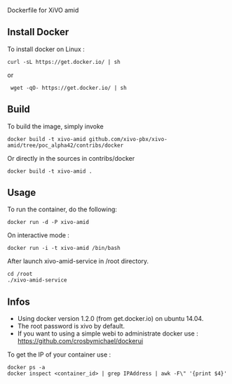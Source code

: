 Dockerfile for XiVO amid

## Install Docker

To install docker on Linux :

    curl -sL https://get.docker.io/ | sh
 
 or
 
     wget -qO- https://get.docker.io/ | sh

## Build

To build the image, simply invoke

    docker build -t xivo-amid github.com/xivo-pbx/xivo-amid/tree/poc_alpha42/contribs/docker

Or directly in the sources in contribs/docker

    docker build -t xivo-amid .
  
## Usage

To run the container, do the following:

    docker run -d -P xivo-amid

On interactive mode :

    docker run -i -t xivo-amid /bin/bash

After launch xivo-amid-service in /root directory.

    cd /root
    ./xivo-amid-service

## Infos

- Using docker version 1.2.0 (from get.docker.io) on ubuntu 14.04.
- The root password is xivo by default.
- If you want to using a simple webi to administrate docker use : https://github.com/crosbymichael/dockerui

To get the IP of your container use :

    docker ps -a
    docker inspect <container_id> | grep IPAddress | awk -F\" '{print $4}'
